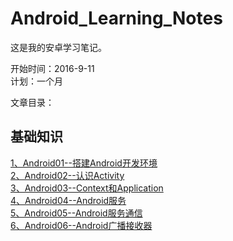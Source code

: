 # Android_Learning_Notes

这是我的安卓学习笔记。

开始时间：2016-9-11<br>
计划：一个月

文章目录：

## 基础知识
 [1、Android01--搭建Android开发环境](notes/01.SDK.md)<br>
 [2、Android02--认识Activity](notes/02.Activity.md)<br>
 [3、Android03--Context和Application](notes/03.Context.md)<br>
 [4、Android04--Android服务](notes/04.Service.md)<br>
 [5、Android05--Android服务通信](notes/05.ServiceConnect.md)<br>
 [6、Android06--Android广播接收器](notes/06.BroadcastReceiver.md)<br>
